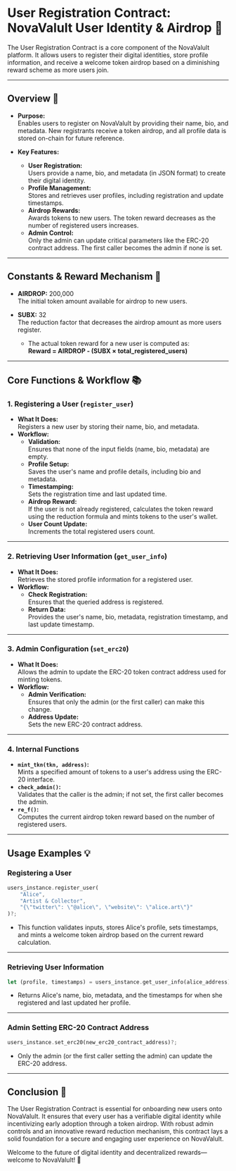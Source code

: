 # User Registration Contract: NovaValult User Identity & Airdrop 🚀

The User Registration Contract is a core component of the NovaValult platform. It allows users to register their digital identities, store profile information, and receive a welcome token airdrop based on a diminishing reward scheme as more users join.

---

## Overview 📖

- **Purpose:**  
  Enables users to register on NovaValult by providing their name, bio, and metadata. New registrants receive a token airdrop, and all profile data is stored on-chain for future reference.

- **Key Features:**
  - **User Registration:**  
    Users provide a name, bio, and metadata (in JSON format) to create their digital identity.
  - **Profile Management:**  
    Stores and retrieves user profiles, including registration and update timestamps.
  - **Airdrop Rewards:**  
    Awards tokens to new users. The token reward decreases as the number of registered users increases.
  - **Admin Control:**  
    Only the admin can update critical parameters like the ERC-20 contract address. The first caller becomes the admin if none is set.

---

## Constants & Reward Mechanism 🔢

- **AIRDROP:** 200,000  
  The initial token amount available for airdrop to new users.

- **SUBX:** 32  
  The reduction factor that decreases the airdrop amount as more users register.  
  - The actual token reward for a new user is computed as:  
    **Reward = AIRDROP - (SUBX × total_registered_users)**

---

## Core Functions & Workflow 📚

### 1. Registering a User (`register_user`)
- **What It Does:**  
  Registers a new user by storing their name, bio, and metadata.
- **Workflow:**
  - **Validation:**  
    Ensures that none of the input fields (name, bio, metadata) are empty.
  - **Profile Setup:**  
    Saves the user's name and profile details, including bio and metadata.
  - **Timestamping:**  
    Sets the registration time and last updated time.
  - **Airdrop Reward:**  
    If the user is not already registered, calculates the token reward using the reduction formula and mints tokens to the user's wallet.
  - **User Count Update:**  
    Increments the total registered users count.

---

### 2. Retrieving User Information (`get_user_info`)
- **What It Does:**  
  Retrieves the stored profile information for a registered user.
- **Workflow:**
  - **Check Registration:**  
    Ensures that the queried address is registered.
  - **Return Data:**  
    Provides the user's name, bio, metadata, registration timestamp, and last update timestamp.

---

### 3. Admin Configuration (`set_erc20`)
- **What It Does:**  
  Allows the admin to update the ERC-20 token contract address used for minting tokens.
- **Workflow:**
  - **Admin Verification:**  
    Ensures that only the admin (or the first caller) can make this change.
  - **Address Update:**  
    Sets the new ERC-20 contract address.

---

### 4. Internal Functions
- **`mint_tkn(tkn, address)`:**  
  Mints a specified amount of tokens to a user's address using the ERC-20 interface.
- **`check_admin()`:**  
  Validates that the caller is the admin; if not set, the first caller becomes the admin.
- **`re_f()`:**  
  Computes the current airdrop token reward based on the number of registered users.

---

## Usage Examples 💡

### Registering a User
```rust
users_instance.register_user(
    "Alice", 
    "Artist & Collector", 
    "{\"twitter\": \"@alice\", \"website\": \"alice.art\"}"
)?;
```
- This function validates inputs, stores Alice's profile, sets timestamps, and mints a welcome token airdrop based on the current reward calculation.

---

### Retrieving User Information
```rust
let (profile, timestamps) = users_instance.get_user_info(alice_address)?;
```
- Returns Alice's name, bio, metadata, and the timestamps for when she registered and last updated her profile.

---

### Admin Setting ERC-20 Contract Address
```rust
users_instance.set_erc20(new_erc20_contract_address)?;
```
- Only the admin (or the first caller setting the admin) can update the ERC-20 address.

---

## Conclusion 🎉

The User Registration Contract is essential for onboarding new users onto NovaValult. It ensures that every user has a verifiable digital identity while incentivizing early adoption through a token airdrop. With robust admin controls and an innovative reward reduction mechanism, this contract lays a solid foundation for a secure and engaging user experience on NovaValult.

Welcome to the future of digital identity and decentralized rewards—welcome to NovaValult! 🚀
